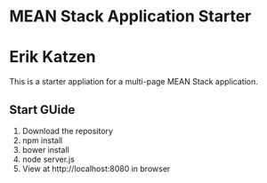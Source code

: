 # MEAN Stack Application Starter
# Erik Katzen

This is a starter appliation for a multi-page MEAN Stack application.

## Start GUide

1. Download the repository
2. npm install
3. bower install
4. node server.js
5. View at http://localhost:8080 in browser
